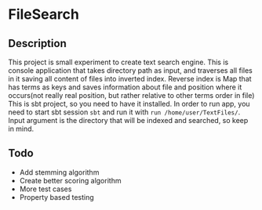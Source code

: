  # FileSearch
 
 ## Description
This project is small experiment to create text search engine.
This is console application that takes directory path as input,
and traverses all files in it saving all content of files 
into inverted index. Reverse index is Map that has terms as keys 
and saves information about file and position where it 
occurs(not really real position, but rather relative to other terms order in file) 
This is sbt project, so you need to have it installed.
In order to run app, you need to start sbt session `sbt` and run it with `run /home/user/TextFiles/`.
Input argument is the directory that will be indexed and searched, so keep in mind.

## Todo
* Add stemming algorithm
* Create better scoring algorithm
* More test cases
* Property based testing 